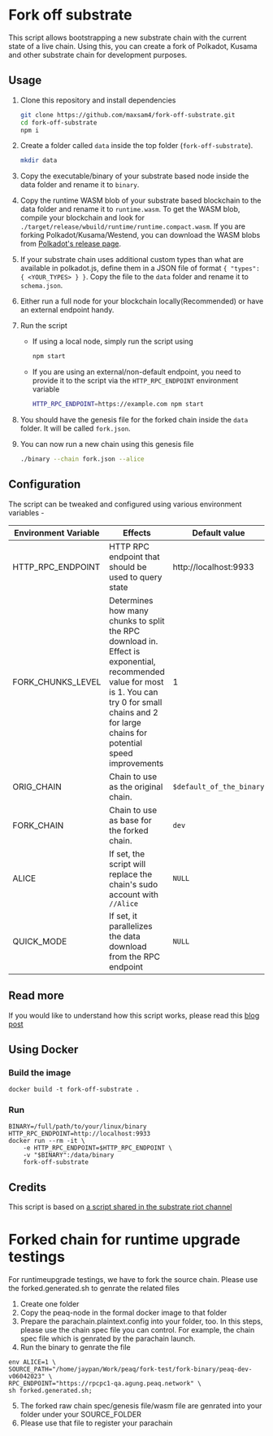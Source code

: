 # Fork off substrate

This script allows bootstrapping a new substrate chain with the current state of a live chain. Using this, you can create a fork of Polkadot, Kusama and other substrate chain for development purposes.

## Usage

1. Clone this repository and install dependencies

    ```bash
    git clone https://github.com/maxsam4/fork-off-substrate.git
    cd fork-off-substrate
    npm i
    ```

2. Create a folder called `data` inside the top folder (`fork-off-substrate`).

    ```bash
    mkdir data
    ```

3. Copy the executable/binary of your substrate based node inside the data folder and rename it to `binary`.

4. Copy the runtime WASM blob of your substrate based blockchain to the data folder and rename it to `runtime.wasm`. To get the WASM blob, compile your blockchain and look for `./target/release/wbuild/runtime/runtime.compact.wasm`. If you are forking Polkadot/Kusama/Westend, you can download the WASM blobs from [Polkadot's release page](https://github.com/paritytech/polkadot/releases).

5. If your substrate chain uses additional custom types than what are available in polkadot.js, define them in a JSON file of format `{ "types": { <YOUR_TYPES> } }`. Copy the file to the `data` folder and rename it to `schema.json`.

6. Either run a full node for your blockchain locally(Recommended) or have an external endpoint handy.

7. Run the script
    * If using a local node, simply run the script using

        ```bash
        npm start
        ```

    * If you are using an external/non-default endpoint, you need to provide it to the script via the `HTTP_RPC_ENDPOINT` environment variable

        ```bash
        HTTP_RPC_ENDPOINT=https://example.com npm start
        ```

8. You should have the genesis file for the forked chain inside the `data` folder. It will be called `fork.json`.

9. You can now run a new chain using this genesis file

    ```bash
    ./binary --chain fork.json --alice
    ```

## Configuration

The script can be tweaked and configured using various environment variables -

| Environment Variable | Effects | Default value |
| --- | --- | --- |
| HTTP_RPC_ENDPOINT | HTTP RPC endpoint that should be used to query state | http://localhost:9933 |
| FORK_CHUNKS_LEVEL | Determines how many chunks to split the RPC download in. Effect is exponential, recommended value for most is 1. You can try 0 for small chains and 2 for large chains for potential speed improvements | 1 |
| ORIG_CHAIN | Chain to use as the original chain.  | `$default_of_the_binary` |
| FORK_CHAIN | Chain to use as base for the forked chain.  | `dev` |
| ALICE | If set, the script will replace the chain's sudo account with `//Alice` | `NULL` |
| QUICK_MODE | If set, it parallelizes the data download from the RPC endpoint | `NULL` |

## Read more

If you would like to understand how this script works, please read this [blog post](https://mudit.blog/fork-substrate-blockchain/)

## Using Docker

### Build the image

    docker build -t fork-off-substrate .

### Run

    BINARY=/full/path/to/your/linux/binary
    HTTP_RPC_ENDPOINT=http://localhost:9933
    docker run --rm -it \
        -e HTTP_RPC_ENDPOINT=$HTTP_RPC_ENDPOINT \
        -v "$BINARY":/data/binary
        fork-off-substrate

## Credits

This script is based on [a script shared in the substrate riot channel](https://hackmd.io/mGgNZX0VT4S0UTaq89-_SQ)

# Forked chain for runtime upgrade testings
For runtimeupgrade testings, we have to fork the source chain. Please use the forked.generated.sh to genrate the related files
1. Create one folder
2. Copy the peaq-node in the formal docker image to that folder
3. Prepare the parachain.plaintext.config into your folder, too. In this steps, please use the chain spec file you can control. For example, the chain spec file which is genrated by the parachain launch.
4. Run the binary to genrate the file
```
env ALICE=1 \
SOURCE_PATH="/home/jaypan/Work/peaq/fork-test/fork-binary/peaq-dev-v06042023" \
RPC_ENDPOINT="https://rpcpc1-qa.agung.peaq.network" \
sh forked.generated.sh;
```
5. The forked raw chain spec/genesis file/wasm file are genrated into your folder under your SOURCE_FOLDER
6. Please use that file to register your parachain
